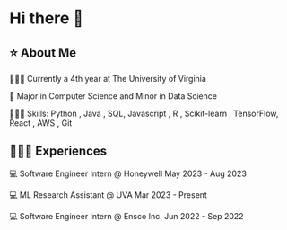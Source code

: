 # Hi there 👋
## ⭐️ About Me

👨🏽‍🎓 Currently a 4th year at The University of Virginia

📝 Major in Computer Science and Minor in Data Science

👨🏽‍💻 Skills: Python , Java , SQL, Javascript , R , Scikit-learn , TensorFlow, React , AWS , Git
 
## 👨🏽‍💼 Experiences

💻 Software Engineer Intern @ Honeywell  May 2023 - Aug 2023

💻 ML Research Assistant    @ UVA        Mar 2023 - Present

💻 Software Engineer Intern @ Ensco Inc. Jun 2022 - Sep 2022

